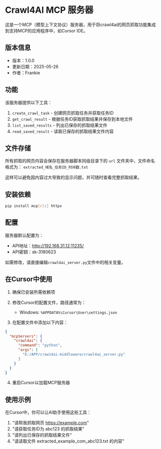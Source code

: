 # Crawl4AI MCP 服务器

这是一个MCP（模型上下文协议）服务器，用于将crawl4ai的网页抓取功能集成到支持MCP的应用程序中，如Cursor IDE。

## 版本信息

- 版本：1.0.0
- 更新日期：2025-05-26
- 作者：Frankie

## 功能

该服务器提供以下工具：

1. `create_crawl_task` - 创建网页抓取任务并获取任务ID
2. `get_crawl_result` - 根据任务ID获取抓取结果并保存到本地文件
3. `list_saved_results` - 列出已保存的抓取结果文件
4. `read_saved_result` - 读取已保存的抓取结果文件内容

## 文件存储

所有抓取的网页内容会保存在服务器脚本同级目录下的 `url` 文件夹中，文件命名格式为：
`extracted_域名_任务ID_时间戳.txt`

这样可以避免因内容过大导致的显示问题，并可随时查看完整抓取结果。

## 安装依赖

```bash
pip install mcp[cli] httpx
```

## 配置

服务器默认配置为：
- API地址：http://192.168.31.12:11235/
- API密钥：sk-3180623

如需修改，请直接编辑`crawl4ai_server.py`文件中的相关变量。

## 在Cursor中使用

1. 确保已安装所需依赖项
2. 修改Cursor的配置文件，路径通常为：
   - Windows: `%APPDATA%\Cursor\User\settings.json`

3. 在配置文件中添加以下内容：

```json
{
  "mcpServers": {
    "crawl4ai": {
      "command": "python",
      "args": [
        "E:/APP/craw14ai-middleware/crawl4ai_server.py"
      ]
    }
  }
}
```

4. 重启Cursor以加载MCP服务器

## 使用示例

在Cursor中，你可以让AI助手使用这些工具：

1. "请帮我抓取网页 https://example.com"
2. "请获取任务ID为 abc123 的抓取结果"
3. "请列出已保存的抓取结果文件"
4. "请读取文件 extracted_example_com_abc123.txt 的内容"